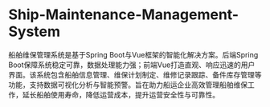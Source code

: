 # Ship-Maintenance-Management-System
船舶维保管理系统是基于Spring Boot与Vue框架的智能化解决方案。后端Spring Boot保障系统稳定可靠，数据处理能力强；前端Vue打造直观、响应迅速的用户界面。该系统包含船舶信息管理、维保计划制定、维修记录跟踪、备件库存管理等功能，支持数据可视化分析与智能预警。旨在助力船运企业高效管理船舶维保工作，延长船舶使用寿命，降低运营成本，提升运营安全性与可靠性。
